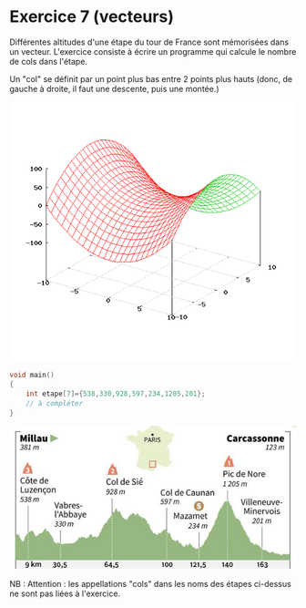 # Exercice 7 (vecteurs)

Différentes altitudes d'une étape du tour de France sont mémorisées dans un vecteur.
L'exercice consiste à écrire un programme qui calcule le nombre de cols dans l'étape.

Un "col" se définit par un point plus bas entre 2 points plus hauts (donc, de gauche à droite, il faut une descente, puis une montée.)

![illustration wikipedia d'un col de montagne](images/col.png)

```c
void main()
{
	int etape[7]={538,330,928,597,234,1205,201}; 
	// à compléter
}
```


![Etape du tour de France](images/etape_tour_de_france.jpg)

NB : Attention : les appellations "cols" dans les noms des étapes ci-dessus ne sont pas liées à l'exercice.

